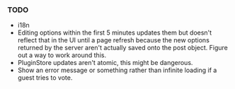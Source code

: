 ### TODO

* i18n
* Editing options within the first 5 minutes updates them but doesn't reflect that in the UI until a page refresh because the new options returned by the server aren't actually saved onto the post object. Figure out a way to work around this.
* PluginStore updates aren't atomic, this might be dangerous.
* Show an error message or something rather than infinite loading if a guest tries to vote.
